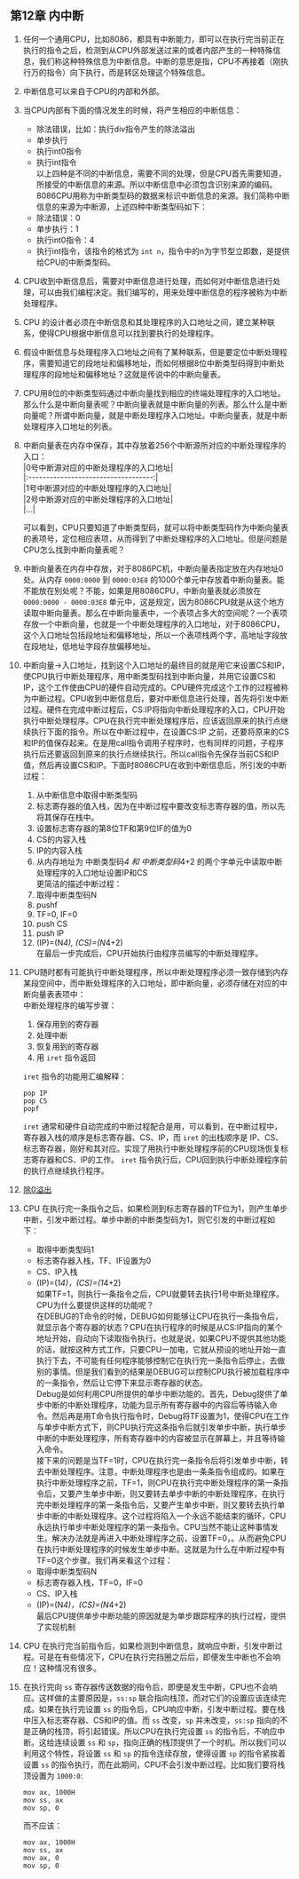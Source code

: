 ## 第12章 内中断      
1.  任何一个通用CPU，比如8086，都具有中断能力，即可以在执行完当前正在执行的指令之后，检测到从CPU外部发送过来的或者内部产生的一种特殊信息，我们称这种特殊信息为中断信息。中断的意思是指，CPU不再接着（刚执行万的指令）向下执行，而是转区处理这个特殊信息。      
2.  中断信息可以来自于CPU的内部和外部。     
3.  当CPU内部有下面的情况发生的时候，将产生相应的中断信息：   
    + 除法错误，比如：执行div指令产生的除法溢出     
    + 单步执行      
    + 执行int0指令      
    + 执行int指令       
    以上四种是不同的中断信息，需要不同的处理，但是CPU首先需要知道，所接受的中断信息的来源。所以中断信息中必须包含识别来源的编码。8086CPU用称为中断类型码的数据来标识中断信息的来源。我们简称中断信息的来源为中断源，上述四种中断类型码如下：      
    + 除法错误：0     
    + 单步执行：1       
    + 执行int0指令：4     
    + 执行int指令，该指令的格式为 `int n`，指令中的n为字节型立即数，是提供给CPU的中断类型码。     
4.  CPU收到中断信息后，需要对中断信息进行处理，而如何对中断信息进行处理，可以由我们编程决定。我们编写的，用来处理中断信息的程序被称为中断处理程序。      
5.  CPU 的设计者必须在中断信息和其处理程序的入口地址之间，建立某种联系，使得CPU根据中断信息可以找到要执行的处理程序。     
6.  假设中断信息与处理程序入口地址之间有了某种联系，但是要定位中断处理程序，需要知道它的段地址和偏移地址，而如何根据8位中断类型码得到中断处理程序的段地址和偏移地址？这就是传说中的中断向量表。        
7.  CPU用8位的中断类型码通过中断向量找到相应的终端处理程序的入口地址。那么什么是中断向量表呢？中断向量表就是中断向量的列表。那么什么是中断向量呢？所谓中断向量，就是中断处理程序入口地址。中断向量表，就是中断处理程序入口地址的列表。     
8.  中断向量表在内存中保存，其中存放着256个中断源所对应的中断处理程序的入口：       
    |0号中断源对应的中断处理程序的入口地址|     
    |:-----------------------------------:|       
    |1号中断源对应的中断处理程序的入口地址|     
    |2号中断源对应的中断处理程序的入口地址|     
    |…|         

    可以看到，CPU只要知道了中断类型码，就可以将中断类型码作为中断向量表的表项号，定位相应表项，从而得到了中断处理程序的入口地址。但是问题是CPU怎么找到中断向量表呢？      
9.  中断向量表在内存中存放，对于8086PC机，中断向量表指定放在内存地址0处。从内存 `0000:0000` 到 `0000:03E8` 的1000个单元中存放着中断向量表。能不能放在别处呢？不能，如果是用8086CPU，中断向量表就必须放在 `0000:0000 - 0000:03E8` 单元中，这是规定，因为8086CPU就是从这个地方读取中断向量表。那么在中断向量表中，一个表项占多大的空间呢？一个表项存放一个中断向量，也就是一个中断处理程序的入口地址，对于8086CPU，这个入口地址包括段地址和偏移地址，所以一个表项栈两个字，高地址字段放在段地址，低地址字段存放偏移地址。    
10.  中断向量->入口地址，找到这个入口地址的最终目的就是用它来设置CS和IP，使CPU执行中断处理程序，用中断类型码找到中断向量，并用它设置CS和IP，这个工作使由CPU的硬件自动完成的。CPU硬件完成这个工作的过程被称为中断过程。CPU收到中断信息后，要对中断信息进行处理，首先将引发中断过程。硬件在完成中断过程后，CS:IP将指向中断处理程序的入口，CPU开始执行中断处理程序。CPU在执行完中断处理程序后，应该返回原来的执行点继续执行下面的指令。所以在中断过程中，在设置CS:IP 之前，还要将原来的CS和IP的值保存起来。在是用call指令调用子程序时，也有同样的问题，子程序执行后还要返回到原来的执行点继续执行。所以call指令先保存当前CS和IP值，然后再设置CS和IP。下面时8086CPU在收到中断信息后，所引发的中断过程：     
     1.  从中断信息中取得中断类型码   
     2.  标志寄存器的值入栈，因为在中断过程中要改变标志寄存器的值，所以先将其保存在栈中。   
     3.  设置标志寄存器的第8位TF和第9位IF的值为0      
     4.  CS的内容入栈     
     5.  IP的内容入栈     
     6.  从内存地址为 中断类型码*4 和 中断类型码*4+2 的两个字单元中读取中断处理程序的入口地址设置IP和CS       
     更简洁的描述中断过程：       
     1.  取得中断类型码N      
     2.  pushf      
     3.  TF=0, IF=0     
     4.  push CS        
     5.  push IP        
     6.  (IP)=(N*4), (CS)=(N*4+2)       
     在最后一步完成后，CPU开始执行由程序员编写的中断处理程序。     
11.  CPU随时都有可能执行中断处理程序，所以中断处理程序必须一致存储到内存某段空间中，而中断处理程序的入口地址，即中断向量，必须存储在对应的中断向量表表项中：      
     中断处理程序的编写步骤：     
     1.  保存用到的寄存器   
     2.  处理中断       
     3.  恢复用到的寄存器     
     4.  用 `iret` 指令返回     

     `iret` 指令的功能用汇编解释：      
     ```
     pop IP
     pop CS
     popf
     ```
     `iret` 通常和硬件自动完成的中断过程配合是用，可以看到，在中断过程中，寄存器入栈的顺序是标志寄存器、CS、IP，而 `iret` 的出栈顺序是 IP、CS、标志寄存器，刚好和其对应。实现了用执行中断处理程序前的CPU现场恢复标志寄存器和CS、IP的工作。 `iret` 指令执行后，CPU回到执行中断处理程序前的执行点继续执行程序。      
12.  [除0溢出](./divide_0.md)       
13.  CPU 在执行完一条指令之后，如果检测到标志寄存器的TF位为1，则产生单步中断，引发中断过程。单步中断的中断类型码为1，则它引发的中断过程如下：      
     + 取得中断类型码1    
     + 标志寄存器入栈，TF、IF设置为0      
     + CS、IP入栈     
     + (IP)=(1*4)，(CS)=(1*4+2)       
     如果TF=1，则执行一条指令之后，CPU就要转去执行1号中断处理程序。CPU为什么要提供这样的功能呢？      
     在DEBUG的T命令的时候，DEBUG如何能够让CPU在执行一条指令后，就显示各个寄存器的状态？CPU在执行程序的时候是从CS:IP指向的某个地址开始，自动向下读取指令执行。也就是说，如果CPU不提供其他功能的话，就按这种方式工作，只要CPU一加电，它就从预设的地址开始一直执行下去，不可能有任何程序能够控制它在执行完一条指令后停止，去做别的事情。但是我们看到的结果是DEBUG可以控制CPU执行被加载程序中的一条指令，然后让它停下来显示寄存器的状态。    
     Debug是如何利用CPU所提供的单步中断功能的。首先，Debug提供了单步中断的中断处理程序，功能为显示所有寄存器中的内容后等待输入命令。然后再是用T命令执行指令时，Debug将TF设置为1，使得CPU在工作与单步中断方式下，则CPU执行完这条指令后就引发单步中断，执行单步中断的中断处理程序，所有寄存器中的内容被显示在屏幕上，并且等待输入命令。     
     接下来的问题是当TF=1时，CPU在执行完一条指令后将引发单步中断，转去中断处理程序。注意，中断处理程序也是由一条条指令组成的。如果在执行中断处理程序之前，TF=1，则CPU在执行完中断处理程序的第一条指令后，又要产生单步中断，则又要转去单步中断的中断处理程序，在执行完中断处理程序的第一条指令后，又要产生单步中断，则又要转去执行单步中断的中断处理程序。这个过程将陷入一个永远不能结束的循环，CPU永远执行单步中断处理程序的第一条指令。CPU当然不能让这种事情发生。解决办法就是再进入中断处理程序之前，设置TF=0，。从而避免CPU在执行中断处理程序的时候发生单步中断。这就是为什么在中断过程中有TF=0这个步骤。我们再来看这个过程：      
     + 取得中断类型码N      
     + 标志寄存器入栈，TF=0，IF=0     
     + CS、IP入栈       
     + (IP)=(N*4)，(CS)=(N*4+2)       
    最后CPU提供单步中断功能的原因就是为单步跟踪程序的执行过程，提供了实现机制       
14.  CPU 在执行完当前指令后，如果检测到中断信息，就响应中断，引发中断过程。可是在有些情况下，CPU在执行完挡圈之后后，即便发生中断也不会响应！这种情况有很多。      
15.  在执行完向 `ss` 寄存器传送数据的指令后，即便是发生中断，CPU也不会响应。这样做的主要原因是，`ss:sp` 联合指向栈顶，而对它们的设置应该连续完成。如果在执行完设置 `ss` 的指令后，CPU响应中断，引发中断过程。要在栈中压入标志寄存器、CS和IP的值。而 `ss` 改变，`sp` 并未改变，`ss:sp` 指向的不是正确的栈顶，将引起错误。所以CPU在执行完设置 `ss` 的指令后，不响应中断。这给连续设置 `ss` 和 `sp`，指向正确的栈顶提供了一个时机。所以我们可以利用这个特性，将设置 `ss` 和 `sp` 的指令连续存放，使得设置 `sp` 的指令紧挨着设置 `ss` 的指令执行，而在此期间，CPU不会引发中断过程。比如我们要将栈顶设置为 `1000:0`:     
     ```
     mov ax, 1000H
     mov ss, ax
     mov sp, 0
     ```
     而不应该：     
     ```
     mov ax, 1000H
     mov ss, ax
     mov ax, 0
     mov sp, 0
     ```
